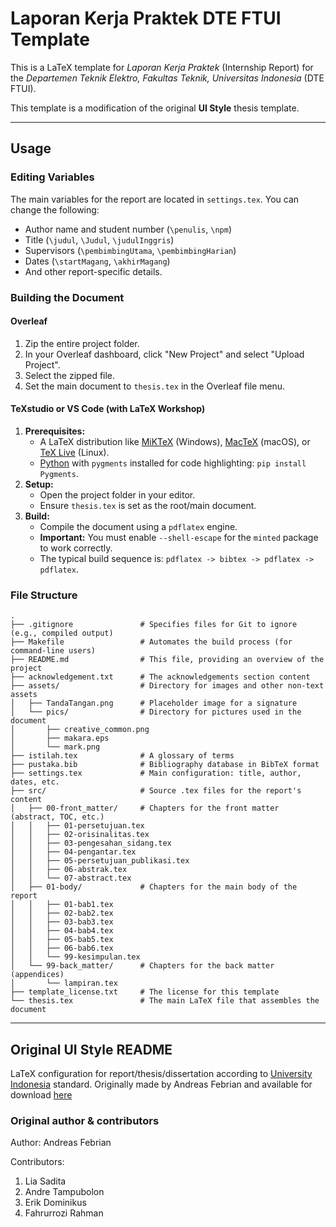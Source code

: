 # Laporan Kerja Praktek DTE FTUI Template

This is a LaTeX template for *Laporan Kerja Praktek* (Internship Report) for the *Departemen Teknik Elektro, Fakultas Teknik, Universitas Indonesia* (DTE FTUI).

This template is a modification of the original **UI Style** thesis template.

---

## Usage

### Editing Variables

The main variables for the report are located in `settings.tex`. You can change the following:
- Author name and student number (`\penulis`, `\npm`)
- Title (`\judul`, `\Judul`, `\judulInggris`)
- Supervisors (`\pembimbingUtama`, `\pembimbingHarian`)
- Dates (`\startMagang`, `\akhirMagang`)
- And other report-specific details.

### Building the Document

#### Overleaf
1. Zip the entire project folder.
2. In your Overleaf dashboard, click "New Project" and select "Upload Project".
3. Select the zipped file.
4. Set the main document to `thesis.tex` in the Overleaf file menu.

#### TeXstudio or VS Code (with LaTeX Workshop)
1. **Prerequisites:**
    - A LaTeX distribution like [MiKTeX](https://miktex.org/) (Windows), [MacTeX](http://www.tug.org/mactex/) (macOS), or [TeX Live](https://www.tug.org/texlive/) (Linux).
    - [Python](https://www.python.org/downloads/) with `pygments` installed for code highlighting: `pip install Pygments`.
2. **Setup:**
    - Open the project folder in your editor.
    - Ensure `thesis.tex` is set as the root/main document.
3. **Build:**
    - Compile the document using a `pdflatex` engine.
    - **Important:** You must enable `--shell-escape` for the `minted` package to work correctly.
    - The typical build sequence is: `pdflatex -> bibtex -> pdflatex -> pdflatex`.

### File Structure
```
.
├── .gitignore               # Specifies files for Git to ignore (e.g., compiled output)
├── Makefile                 # Automates the build process (for command-line users)
├── README.md                # This file, providing an overview of the project
├── acknowledgement.txt      # The acknowledgements section content
├── assets/                  # Directory for images and other non-text assets
│   ├── TandaTangan.png      # Placeholder image for a signature
│   └── pics/                # Directory for pictures used in the document
│       ├── creative_common.png
│       ├── makara.eps
│       └── mark.png
├── istilah.tex              # A glossary of terms
├── pustaka.bib              # Bibliography database in BibTeX format
├── settings.tex             # Main configuration: title, author, dates, etc.
├── src/                     # Source .tex files for the report's content
│   ├── 00-front_matter/     # Chapters for the front matter (abstract, TOC, etc.)
│   │   ├── 01-persetujuan.tex
│   │   ├── 02-orisinalitas.tex
│   │   ├── 03-pengesahan_sidang.tex
│   │   ├── 04-pengantar.tex
│   │   ├── 05-persetujuan_publikasi.tex
│   │   ├── 06-abstrak.tex
│   │   └── 07-abstract.tex
│   ├── 01-body/             # Chapters for the main body of the report
│   │   ├── 01-bab1.tex
│   │   ├── 02-bab2.tex
│   │   ├── 03-bab3.tex
│   │   ├── 04-bab4.tex
│   │   ├── 05-bab5.tex
│   │   ├── 06-bab6.tex
│   │   └── 99-kesimpulan.tex
│   └── 99-back_matter/      # Chapters for the back matter (appendices)
│       └── lampiran.tex
├── template_license.txt     # The license for this template
└── thesis.tex               # The main LaTeX file that assembles the document
```

---

## Original UI Style README

LaTeX configuration for report/thesis/dissertation according to [University Indonesia](http://www.ui.ac.id/) standard. Originally made by Andreas Febrian and available for download [here](http://komunitas.ui.ac.id/pg/file/andreas.febrian/read/12945/template-latex-untuk-laporan-skripsithesisdisertasi)

### Original author & contributors

Author: Andreas Febrian

Contributors:

1. Lia Sadita
2. Andre Tampubolon
3. Erik Dominikus
4. Fahrurrozi Rahman